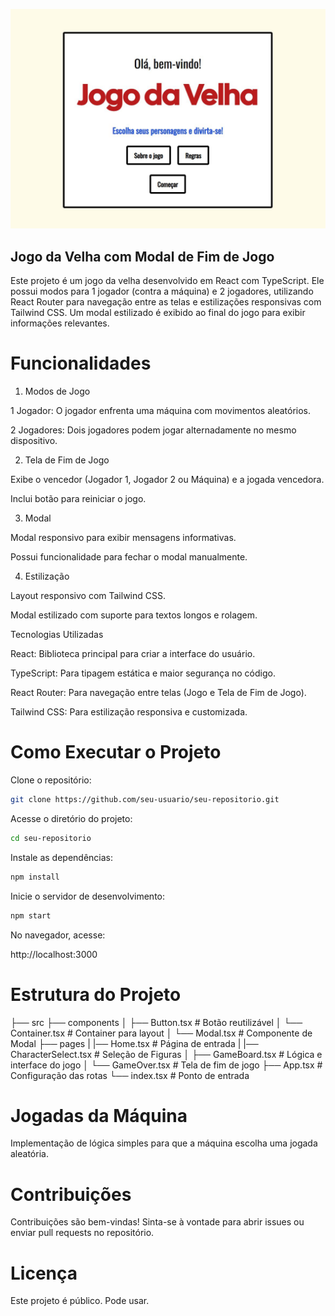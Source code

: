 ![screenshot do projeto](public/01.JPG)

## Jogo da Velha com Modal de Fim de Jogo

Este projeto é um jogo da velha desenvolvido em React com TypeScript. Ele possui modos para 1 jogador (contra a máquina) e 2 jogadores, utilizando React Router para navegação entre as telas e estilizações responsivas com Tailwind CSS. Um modal estilizado é exibido ao final do jogo para exibir informações relevantes.

# Funcionalidades

1. Modos de Jogo

1 Jogador: O jogador enfrenta uma máquina com movimentos aleatórios.

2 Jogadores: Dois jogadores podem jogar alternadamente no mesmo dispositivo.

2. Tela de Fim de Jogo

Exibe o vencedor (Jogador 1, Jogador 2 ou Máquina) e a jogada vencedora.

Inclui botão para reiniciar o jogo.

3. Modal

Modal responsivo para exibir mensagens informativas.

Possui funcionalidade para fechar o modal manualmente.

4. Estilização

Layout responsivo com Tailwind CSS.

Modal estilizado com suporte para textos longos e rolagem.

Tecnologias Utilizadas

React: Biblioteca principal para criar a interface do usuário.

TypeScript: Para tipagem estática e maior segurança no código.

React Router: Para navegação entre telas (Jogo e Tela de Fim de Jogo).

Tailwind CSS: Para estilização responsiva e customizada.

# Como Executar o Projeto

Clone o repositório:

```bash
git clone https://github.com/seu-usuario/seu-repositorio.git
```

Acesse o diretório do projeto:

```bash
cd seu-repositorio
```

Instale as dependências:

```bash
npm install
```

Inicie o servidor de desenvolvimento:

```bash
npm start
```

No navegador, acesse:

http://localhost:3000

# Estrutura do Projeto

├── src
├── components
│ ├── Button.tsx # Botão reutilizável
│ └── Container.tsx # Container para layout
│ └── Modal.tsx # Componente de Modal
├── pages
| |── Home.tsx # Página de entrada
| |── CharacterSelect.tsx # Seleção de Figuras
│ ├── GameBoard.tsx # Lógica e interface do jogo
│ └── GameOver.tsx # Tela de fim de jogo
├── App.tsx # Configuração das rotas
└── index.tsx # Ponto de entrada

# Jogadas da Máquina

Implementação de lógica simples para que a máquina escolha uma jogada aleatória.

# Contribuições

Contribuições são bem-vindas! Sinta-se à vontade para abrir issues ou enviar pull requests no repositório.

# Licença

Este projeto é público. Pode usar.
